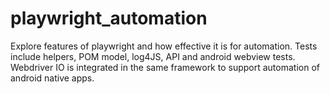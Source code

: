# playwright_automation
Explore features of playwright and how effective it is for automation.
Tests include helpers, POM model, log4JS, API and android webview tests.
Webdriver IO is integrated in the same framework to support automation of android native apps.
